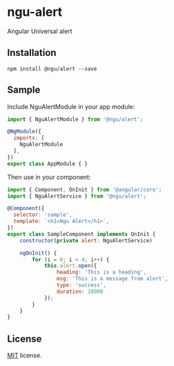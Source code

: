 # ngu-alert

Angular Universal alert

## Installation

`npm install @ngu/alert --save`

## Sample

Include NguAlertModule in your app module:

```javascript
import { NguAlertModule } from '@ngu/alert';

@NgModule({
  imports: [
    NguAlertModule
  ],
})
export class AppModule { }
```

Then use in your component:

```javascript
import { Component, OnInit } from '@angular/core';
import { NguAlertService } from '@ngu/alert';

@Component({
  selector: 'sample',
  template: `<h1>Ngu Alert</h1>`,
})
export class SampleComponent implements OnInit {
    constructor(private alert: NguAlertService)

    ngOnInit() {
        for (i = 0; i < 4; i++) {
            this.alert.open({
                heading: 'This is a heading',
                msg: 'This is a message from alert',
                type: 'success',
                duration: 10000
            });
        }
    }
}
```

## License

[MIT](LICENSE) license.